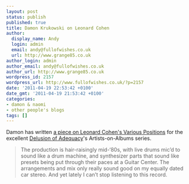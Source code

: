 ```yaml
---
layout: post
status: publish
published: true
title: Damon Krukowski on Leonard Cohen
author:
  display_name: Andy
  login: admin
  email: andy@fullofwishes.co.uk
  url: http://www.grange85.co.uk
author_login: admin
author_email: andy@fullofwishes.co.uk
author_url: http://www.grange85.co.uk
wordpress_id: 2157
wordpress_url: http://www.fullofwishes.co.uk/?p=2157
date: '2011-04-19 22:53:42 +0100'
date_gmt: '2011-04-19 21:53:42 +0100'
categories:
- damon & naomi
- other people's blogs
tags: []
---
```

<p>Damon has written <a href="http://www.adequacy.net/2011/04/artists-on-albums-aoa20-damon-krukowski-on-various-positions/">a piece on Leonard Cohen's Various Positions</a> for the excellent <a href="http://www.adequacy.net">Delusion of Adequacy</a>'s Artists-on-Albums series.</p>
<blockquote><p>The production is hair-raisingly mid-‘80s, with live drums mic’d to sound like a drum machine, and synthesizer parts that sound like presets being put through their paces at a Guitar Center. The arrangements and mix only really sound good on my equally dated car stereo. And yet lately I can’t stop listening to this record.</p></blockquote>
